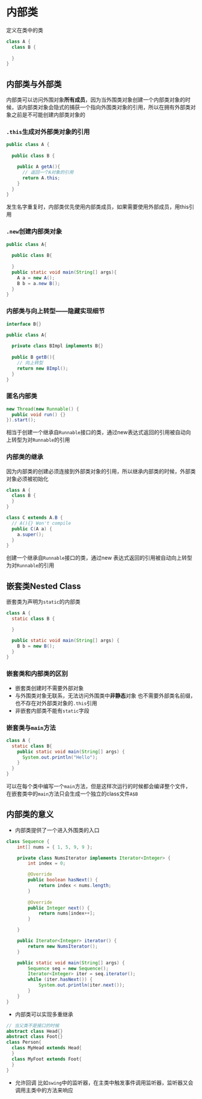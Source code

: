# 内部类
定义在类中的类
```java
class A {
  class B {
  
  }
}
```
## 内部类与外部类
内部类可以访问外围对象**所有成员**，因为当外围类对象创建一个内部类对象的时候，该内部类对象会隐式的捕获一个指向外围类对象的引用，所以在拥有外部类对象之前是不可能创建内部类对象的
### `.this`生成对外部类对象的引用
```java
public class A {
  
  public class B {

    public A getA(){
      // 返回一个A对象的引用
      return A.this;
    }
  }
}
```
发生名字重复时，内部类优先使用内部类成员，如果需要使用外部成员，用this引用
### `.new`创建内部类对象
```java
public class A{
  
  public class B{
  
  }
  public static void main(String[] args){
    A a = new A();
    B b = a.new B();
  }
}
```
### 内部类与向上转型——隐藏实现细节
```java
interface B{}

public class A{
  
  private class BImpl implements B{}
  
  public B getB(){
    // 向上转型
    return new BImpl();
  }
}
```
### 匿名内部类
```java
new Thread(new Runnable() {
  public void run() {}
}).start();
```
相当于创建一个继承自`Runnable`接口的类，通过new表达式返回的引用被自动向上转型为对`Runnable`的引用
### 内部类的继承
因为内部类的创建必须连接到外部类对象的引用，所以继承内部类的时候，外部类对象必须被初始化
```java
class A {
  class B {
  }
}

class C extends A.B {
  // A(){} Won't compile
  public C(A a) {
    a.super();
  }
}
```
创建一个继承自`Runnable`接口的类，通过new 表达式返回的引用被自动向上转型为对`Runnable`的引用
## 嵌套类Nested Class
嵌套类为声明为`static`的内部类
```java
class A {
  static class B {

  }

  public static void main(String[] args) {
    B b = new B();
  }
}
```
### 嵌套类和内部类的区别
* 嵌套类创建时不需要外部对象
* 与外围类对象无联系，无法访问外围类中**非静态**对象
也不需要外部类名前缀，也不存在对外部类对象的`.this`引用
* 非嵌套内部类不能有`static`字段
### 嵌套类与`main`方法
```java
class A {
  static class B{
    public static void main(String[] args) {
      System.out.println("Hello");
    }
  }
}
```
可以在每个类中编写一个`main`方法，但是这样次运行的时候都会编译整个文件，在嵌套类中的`main`方法只会生成一个独立的class文件`A$B`

## 内部类的意义
* 内部类提供了一个进入外围类的入口
```java
class Sequence {
	int[] nums = { 1, 5, 9, 9 };

	private class NumsIterator implements Iterator<Integer> {
		int index = 0;

		@Override
		public boolean hasNext() {
			return index < nums.length;
		}
	
		@Override
		public Integer next() {
			return nums[index++];
		}

	}

	public Iterator<Integer> iterator() {
		return new NumsIterator();
	}

	public static void main(String[] args) {
		Sequence seq = new Sequence();
		Iterator<Integer> iter = seq.iterator();
		while (iter.hasNext()) {
			System.out.println(iter.next());
		}
	}
}
```
* 内部类可以实现多重继承
```java
// 当父类不是接口的时候
abstract class Head{}
abstract class Foot{}
class Person{
  class MyHead extends Head{
  }
  class MyFoot extends Foot{
  }
}

```
* 允许回调
比如`swing`中的监听器，在主类中触发事件调用监听器，监听器又会调用主类中的方法来响应
